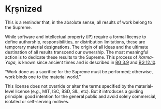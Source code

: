 # Kṛṣnized

This is a reminder that, in the absolute sense, all results of work belong to the Supreme.
<!-- Personality of Godhead Kṛṣṇa (also known as Allah, Jehovah and [thousands of other names]((https://vedabase.io/en/library/sb/10/51/36/)))-->

While software and intellectual property (IP) require a formal license to define authorship, responsibilities, or distribution limitations, these are temporary material designations. The origin of all ideas and the ultimate destination of all results transcend our ownership. The most meaningful action is to dedicate these results to the Supreme. This process of _Karma-Yoga_, is known since ancient times and is described in [BG 3.9](https://vedabase.io/en/library/bg/3/9/) and [BG 12.10](https://vedabase.io/en/library/bg/12/10/).

“Work done as a sacrifice for the Supreme must be performed; otherwise, work binds one to the material world.”

This license does not override or alter the terms specified by the material-level license (e.g., MIT, ISC, BSD, SIL, etc). But it introduces a guiding principle: good intention for the general public and avoid solely commercial, isolated or self-serving motives.
